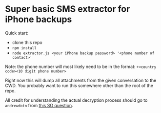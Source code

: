 # Super basic SMS extractor for iPhone backups

Quick start:
* clone this repo
* `npm install`
* `node extractor.js <your iPhone backup password> '<phone number of contact>'`

Note: the phone number will most likely need to be in the format: `+<country code><10 digit phone number>`

Right now this will dump all attachments from the given conversation to the CWD. You probably want to run this somewhere other than the root of the repo.

All credit for understanding the actual decryption process should go to `andrewdotn` from [this SO question](https://stackoverflow.com/questions/1498342/how-to-decrypt-an-encrypted-apple-itunes-iphone-backup).